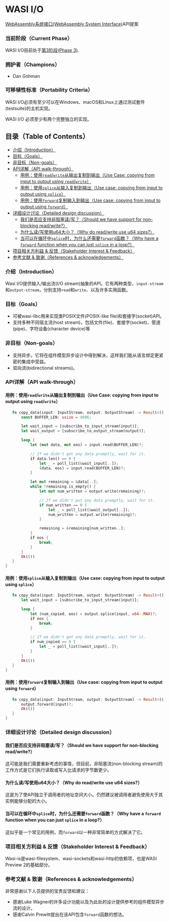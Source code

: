 # WASI I/O

[WebAssembly系统接口(WebAssembly System Interface)](https://github.com/WebAssembly/WASI)API提案

### 当前阶段（Current Phase）

WASI I/O目前处于[第3阶段(Phase 3)][Phase 3].

[Phase 3]: https://github.com/WebAssembly/WASI/blob/main/Proposals.md#phase-3---implementation-phase-cg--wg

### 拥护者（Champions）

- Dan Gohman

### 可移植性标准（Portability Criteria）

WASI I/O必须有至少可以在Windows、macOS和Linux上通过测试套件(testsuite)的主机实现。

WASI I/O 必须至少有两个完整独立的实现。

## 目录（Table of Contents）

- [介绍（Introduction）](#介绍introduction)
- [目标（Goals）](#目标goals)
- [非目标（Non-goals）](#非目标non-goals)
- [API详解（API walk-through）](#API详解api-walk-through)
  - [用例：使用`read`/`write`从输出复制到输出（Use Case: copying from input to output using `read`/`write`）](#用例使用readwrite从输出复制到输出use-case-copying-from-input-to-output-using-readwrite)
  - [用例：使用`splice`从输入复制到输出（Use case: copying from input to output using `splice`）](#用例使用splice从输入复制到输出use-case-copying-from-input-to-output-using-splice)
  - [用例：使用`forward`复制输入到输出（Use case: copying from input to output using `forward`）](#用例使用forward复制输入到输出use-case-copying-from-input-to-output-using-forward)
- [详细设计讨论（Detailed design discussion）](#详细设计讨论detailed-design-discussion)
  - [我们是否应支持非阻塞读/写？（Should we have support for non-blocking read/write?）](#我们是否应支持非阻塞读写should-we-have-support-for-non-blocking-readwrite)
  - [为什么读/写使用u64大小？（Why do read/write use u64 sizes?）](#为什么读写使用u64大小why-do-readwrite-use-u64-sizes)
  - [当可以在循环中`splice`时，为什么还需要`forward`函数？（Why have a `forward` function when you can just `splice` in a loop?）](#当可以在循环中splice时为什么还需要forward函数why-have-a-forward-function-when-you-can-just-splice-in-a-loop)
- [项目相关方利益 & 反馈（Stakeholder Interest & Feedback）](#项目相关方利益--反馈stakeholder-interest--feedback)
- [参考文献 & 致谢（References & acknowledgements）](#参考文献--致谢references--acknowledgements)

### 介绍（Introduction）

Wasi I/O提供输入/输出流(I/O stream)抽象的API。它有两种类型，`input-stream`和`output-stream`，分别支持`read`和`write`、以及许多实用函数。

### 目标（Goals）

 - 可被wasi-libc用来实现类POSIX文件(POSIX-like file)和套接字(socket)API。
 - 支持多种不同宿主流(host stream)，包括文件(file)、套接字(socket)、管道(pipe)、字符设备(character device)等

### 非目标（Non-goals）

 - 支持异步。它将在组件模型异步设计中得到解决，这样我们能从语言绑定更紧密的集成中受益。
 - 双向流(bidirectional streams)。

### API详解（API walk-through）

#### 用例：使用`read`/`write`从输出复制到输出（Use Case: copying from input to output using `read`/`write`）

```rust
   fn copy_data(input: InputStream, output: OutputStream) -> Result<(), StreamError> {
       const BUFFER_LEN: usize = 4096;

       let wait_input = [subscribe_to_input_stream(input)];
       let wait_output = [subscribe_to_output_stream(output)];

       loop {
           let (mut data, mut eos) = input.read(BUFFER_LEN)?;

           // If we didn't get any data promptly, wait for it.
           if data.len() == 0 {
               let _ = poll_list(&wait_input[..]);
               (data, eos) = input.read(BUFFER_LEN)?;
           }

           let mut remaining = &data[..];
           while !remaining.is_empty() {
               let mut num_written = output.write(remaining)?;

               // If we didn't put any data promptly, wait for it.
               if num_written == 0 {
                   let _ = poll_list(&wait_output[..]);
                   num_written = output.write(remaining)?;
               }

               remaining = &remaining[num_written..];
           }
           if eos {
               break;
           }
       }
       Ok(())
   }
}
```

#### 用例：使用`splice`从输入复制到输出（Use case: copying from input to output using `splice`）

```rust
   fn copy_data(input: InputStream, output: OutputStream) -> Result<(), StreamError> {
       let wait_input = [subscribe_to_input_stream(input)];

       loop {
           let (num_copied, eos) = output.splice(input, u64::MAX)?;
           if eos {
               break;
           }

           // If we didn't get any data promptly, wait for it.
           if num_copied == 0 {
               let _ = poll_list(&wait_input[..]);
           }
       }
       Ok(())
   }
}
```

#### 用例：使用`forward`复制输入到输出（Use case: copying from input to output using `forward`）

```rust
   fn copy_data(input: InputStream, output: OutputStream) -> Result<(), StreamError> {
       output.forward(input)?;
       Ok(())
   }
}
```

### 详细设计讨论（Detailed design discussion）

#### 我们是否应支持非阻塞读/写？（Should we have support for non-blocking read/write?）

这可能是我们需要重新考虑的事情，但目前，非阻塞流(non-blocking stream)的工作方式是它们执行读取或写入比请求的字节数更少。

#### 为什么读/写使用u64大小？（Why do read/write use u64 sizes?）

这是为了使API独立于调用者的地址空间大小。仍然建议被调用者避免使用大于其实例能够分配的大小。

#### 当可以在循环中`splice`时，为什么还需要`forward`函数？（Why have a `forward` function when you can just `splice` in a loop?）

这似乎是一个常见的用例，而`forward`以一种非常简单的方式解决了它。

### 项目相关方利益 & 反馈（Stakeholder Interest & Feedback）

Wasi-is是wasi-filesystem、wasi-sockets和wasi-http的依赖项，也是WASI Preview 2的基础部分。

### 参考文献 & 致谢（References & acknowledgements）

非常感谢以下人员提供的宝贵反馈和建议：

- 感谢Luke Wagner的许多设计功能以及为此处的设计提供参考的组件模型异步流的设计。
- 感谢Calvin Prewitt提出在该API包含`forward`函数的想法。
